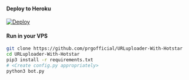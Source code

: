 

#### Deploy to Heroku

[![Deploy](https://www.herokucdn.com/deploy/button.svg)](https://www.heroku.com/deploy?template=https://github.com/prgofficial/URLuploader-With-Hotstar)

#### Run in your VPS
```sh
git clone https://github.com/prgofficial/URLuploader-With-Hotstar
cd URLuploader-With-Hotstar
pip3 install -r requirements.txt
# <Create config.py appropriately>
python3 bot.py
```
